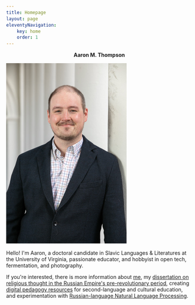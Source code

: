 ```yaml
---
title: Homepage 
layout: page
eleventyNavigation: 
    key: home 
    order: 1
---
```


<p style="text-align:center;font-weight:bolder;">Aaron M. Thompson</p>
<div id="indexDiv">
    <img src="img/newself.jpg" style="flex:1;"></img>
    <div style="flex:2;">
        <p>Hello! I'm Aaron, a doctoral candidate in Slavic Languages & Literatures at the University of Virginia, passionate educator, and hobbyist in open tech, fermentation, and photography.</p> 
        <p>If you're interested, there is more information about <a href="/about.html">me</a>, my <a href="/research.html">dissertation on religious thought in the Russian Empire's pre-revolutionary period</a>, creating <a href="/pedagogy.html">digital pedagogy resources</a> for second-language and cultural education, and experimentation with <a href="/research.html">Russian-language Natural Language Processing</a>.</p>
    </div>
</div>
